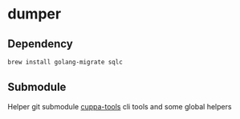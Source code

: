 # dumper


## Dependency


```bash
brew install golang-migrate sqlc
```

## Submodule

Helper git submodule [cuppa-tools](https://github.com/soulmonk/cuppa-tools) cli tools and some global helpers
